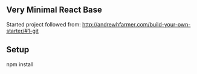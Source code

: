 Very Minimal React Base
----
Started project followed from: 
http://andrewhfarmer.com/build-your-own-starter/#1-git

Setup
----
npm install
